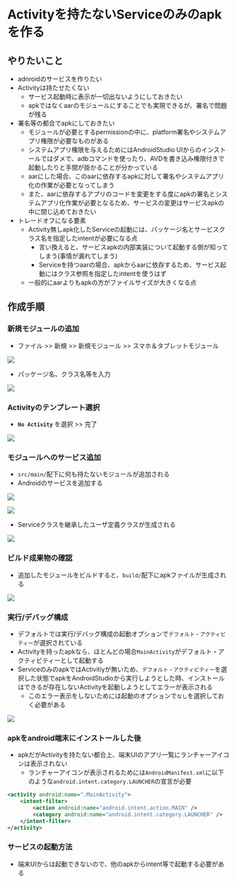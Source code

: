 # Activityを持たないServiceのみのapkを作る

## やりたいこと
- adnroidのサービスを作りたい
- Activityは持たせたくない
    - サービス起動時に表示が一切出ないようにしておきたい
    - apkではなくaarのモジュールにすることでも実現できるが、署名で問題が残る
- 署名等の都合でapkにしておきたい
    - モジュールが必要とするpermissionの中に、platform署名やシステムアプリ権限が必要なものがある
    - システムアプリ権限を与えるためにはAndroidStudio UIからのインストールではダメで、adbコマンドを使ったり、AVDを書き込み権限付きで起動したりと手間が掛かることが分かっている
    - aarにした場合、このaarに依存するapkに対して署名やシステムアプリ化の作業が必要となってしまう
    - また、aarに依存するアプリのコードを変更をする度にapkの署名とシステムアプリ化作業が必要となるため、サービスの変更はサービスapkの中に閉じ込めておきたい
- トレードオフになる要素
    - Activity無しapk化したServiceの起動には、パッケージ名とサービスクラス名を指定したintentが必要になる点
        - 言い換えると、サービスapkの内部実装について起動する側が知ってしまう(事情が漏れてしまう)
        - Serviceを持つaarの場合、apkからaarに依存するため、サービス起動にはクラス参照を指定したintentを使うはず
    - 一般的にaarよりもapkの方がファイルサイズが大きくなる点

## 作成手順

### 新規モジュールの追加
- ファイル >> 新規 >> 新規モジュール >> スマホ＆タブレットモジュール

![](attachments/2020-12-28-10-41-07.png)

- パッケージ名、クラス名等を入力

![](attachments/2020-12-28-10-42-42.png)

### Activityのテンプレート選択
- **`No Activity`** を選択 >> 完了

![](attachments/2020-12-28-10-44-02.png)

### モジュールへのサービス追加
- `src/main/`配下に何も持たないモジュールが追加される
- Androidのサービスを追加する

![](attachments/2020-12-28-10-48-44.png)

![](attachments/2020-12-28-10-49-55.png)

- Serviceクラスを継承したユーザ定義クラスが生成される

![](attachments/2020-12-28-10-50-14.png)

### ビルド成果物の確認
- 追加したモジュールをビルドすると、`build/`配下にapkファイルが生成される

![](attachments/2020-12-28-10-58-06.png)

### 実行/デバッグ構成
- デフォルトでは実行/デバッグ構成の起動オプションで`デフォルト・アクティビティー`が選択されている
- Activityを持ったapkなら、ほとんどの場合`MainActivity`がデフォルト・アクティビティーとして起動する
- ServiceのみのapkではActivitiyが無いため、`デフォルト・アクティビティー`を選択した状態でapkをAndroidStudioから実行しようとした時、インストールはできるが存在しないActivityを起動しようとしてエラーが表示される
    - このエラー表示をしないためには起動のオプションで`なし`を選択しておく必要がある

![](attachments/2020-12-28-11-01-36.png)

### apkをandroid端末にインストールした後
- apkだがActivityを持たない都合上、端末UIのアプリ一覧にランチャーアイコンは表示されない
    - ランチャーアイコンが表示されるためには`AndroidManifest.xml`に以下のような`android.intent.category.LAUNCHER`の宣言が必要

```xml
<activity android:name=".MainActivity">
    <intent-filter>
        <action android:name="android.intent.action.MAIN" />
        <category android:name="android.intent.category.LAUNCHER" />
    </intent-filter>
</activity>
```

### サービスの起動方法
- 端末UIからは起動できないので、他のapkからintent等で起動する必要がある


